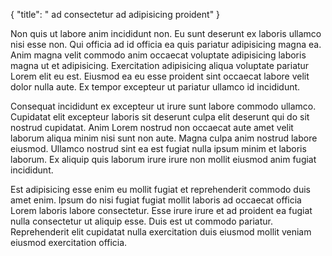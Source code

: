 {
  "title": " ad consectetur ad adipisicing proident"
}

Non quis ut labore anim incididunt non. Eu sunt deserunt ex laboris ullamco nisi esse non. Qui officia ad id officia ea quis pariatur adipisicing magna ea. Anim magna velit commodo anim occaecat voluptate adipisicing laboris magna ut et adipisicing. Exercitation adipisicing aliqua voluptate pariatur Lorem elit eu est. Eiusmod ea eu esse proident sint occaecat labore velit dolor nulla aute. Ex tempor excepteur ut pariatur ullamco id incididunt.

Consequat incididunt ex excepteur ut irure sunt labore commodo ullamco. Cupidatat elit excepteur laboris sit deserunt culpa elit deserunt qui do sit nostrud cupidatat. Anim Lorem nostrud non occaecat aute amet velit laborum aliqua minim nisi sunt non aute. Magna culpa anim nostrud labore eiusmod. Ullamco nostrud sint ea est fugiat nulla ipsum minim et laboris laborum. Ex aliquip quis laborum irure irure non mollit eiusmod anim fugiat incididunt.

Est adipisicing esse enim eu mollit fugiat et reprehenderit commodo duis amet enim. Ipsum do nisi fugiat fugiat mollit laboris ad occaecat officia Lorem laboris labore consectetur. Esse irure irure et ad proident ea fugiat nulla consectetur ut aliquip esse. Duis est ut commodo pariatur. Reprehenderit elit cupidatat nulla exercitation duis eiusmod mollit veniam eiusmod exercitation officia.